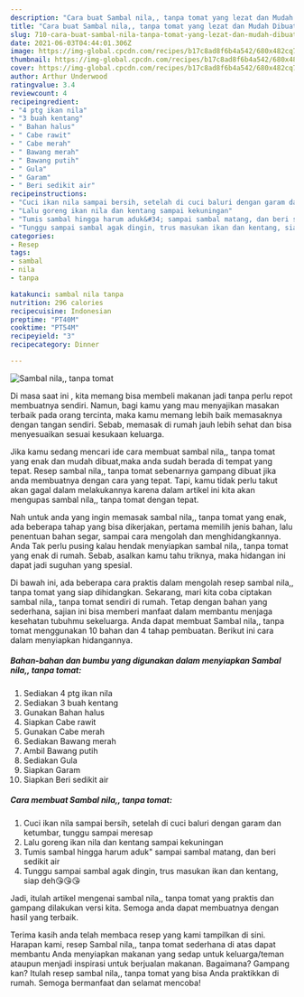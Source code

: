 ```yaml
---
description: "Cara buat Sambal nila,, tanpa tomat yang lezat dan Mudah Dibuat"
title: "Cara buat Sambal nila,, tanpa tomat yang lezat dan Mudah Dibuat"
slug: 710-cara-buat-sambal-nila-tanpa-tomat-yang-lezat-dan-mudah-dibuat
date: 2021-06-03T04:44:01.306Z
image: https://img-global.cpcdn.com/recipes/b17c8ad8f6b4a542/680x482cq70/sambal-nila-tanpa-tomat-foto-resep-utama.jpg
thumbnail: https://img-global.cpcdn.com/recipes/b17c8ad8f6b4a542/680x482cq70/sambal-nila-tanpa-tomat-foto-resep-utama.jpg
cover: https://img-global.cpcdn.com/recipes/b17c8ad8f6b4a542/680x482cq70/sambal-nila-tanpa-tomat-foto-resep-utama.jpg
author: Arthur Underwood
ratingvalue: 3.4
reviewcount: 4
recipeingredient:
- "4 ptg ikan nila"
- "3 buah kentang"
- " Bahan halus"
- " Cabe rawit"
- " Cabe merah"
- " Bawang merah"
- " Bawang putih"
- " Gula"
- " Garam"
- " Beri sedikit air"
recipeinstructions:
- "Cuci ikan nila sampai bersih, setelah di cuci baluri dengan garam dan ketumbar, tunggu sampai meresap"
- "Lalu goreng ikan nila dan kentang sampai kekuningan"
- "Tumis sambal hingga harum aduk&#34; sampai sambal matang, dan beri sedikit air"
- "Tunggu sampai sambal agak dingin, trus masukan ikan dan kentang, siap deh😘😘😘"
categories:
- Resep
tags:
- sambal
- nila
- tanpa

katakunci: sambal nila tanpa 
nutrition: 296 calories
recipecuisine: Indonesian
preptime: "PT40M"
cooktime: "PT54M"
recipeyield: "3"
recipecategory: Dinner

---
```



![Sambal nila,, tanpa tomat](https://img-global.cpcdn.com/recipes/b17c8ad8f6b4a542/680x482cq70/sambal-nila-tanpa-tomat-foto-resep-utama.jpg)

Di masa  saat ini , kita memang bisa membeli makanan jadi tanpa perlu repot membuatnya sendiri. Namun, bagi kamu yang mau menyajikan masakan terbaik pada orang tercinta, maka kamu memang lebih baik memasaknya dengan tangan sendiri. Sebab, memasak di rumah jauh lebih sehat dan bisa menyesuaikan sesuai kesukaan keluarga.

Jika kamu sedang mencari ide cara membuat sambal nila,, tanpa tomat yang enak dan mudah dibuat,maka anda sudah berada di tempat yang tepat. Resep sambal nila,, tanpa tomat  sebenarnya gampang dibuat jika anda membuatnya dengan cara yang tepat. Tapi, kamu tidak perlu takut akan gagal dalam melakukannya 
karena dalam artikel ini kita akan mengupas sambal nila,, tanpa tomat dengan tepat.  



Nah untuk anda yang ingin memasak sambal nila,, tanpa tomat yang enak, ada beberapa tahap yang bisa dikerjakan, pertama memilih jenis bahan, lalu penentuan bahan segar, sampai cara mengolah dan menghidangkannya. Anda Tak perlu pusing kalau hendak menyiapkan sambal nila,, tanpa tomat yang enak di rumah. Sebab, asalkan kamu  tahu triknya, maka hidangan ini dapat jadi suguhan yang spesial.

Di bawah ini, ada beberapa cara praktis  dalam mengolah resep sambal nila,, tanpa tomat yang siap dihidangkan. Sekarang, mari kita coba ciptakan sambal nila,, tanpa tomat sendiri di rumah. Tetap dengan bahan yang sederhana, sajian ini bisa memberi manfaat dalam membantu menjaga kesehatan tubuhmu sekeluarga. Anda dapat membuat Sambal nila,, tanpa tomat menggunakan 10 bahan dan 4 tahap pembuatan. Berikut ini cara dalam menyiapkan hidangannya.

<!--inarticleads1-->

##### Bahan-bahan dan bumbu yang digunakan dalam menyiapkan Sambal nila,, tanpa tomat:

1. Sediakan 4 ptg ikan nila
1. Sediakan 3 buah kentang
1. Gunakan  Bahan halus
1. Siapkan  Cabe rawit
1. Gunakan  Cabe merah
1. Sediakan  Bawang merah
1. Ambil  Bawang putih
1. Sediakan  Gula
1. Siapkan  Garam
1. Siapkan  Beri sedikit air




<!--inarticleads2-->

##### Cara membuat Sambal nila,, tanpa tomat:

1. Cuci ikan nila sampai bersih, setelah di cuci baluri dengan garam dan ketumbar, tunggu sampai meresap
1. Lalu goreng ikan nila dan kentang sampai kekuningan
1. Tumis sambal hingga harum aduk&#34; sampai sambal matang, dan beri sedikit air
1. Tunggu sampai sambal agak dingin, trus masukan ikan dan kentang, siap deh😘😘😘




Jadi, itulah artikel mengenai  sambal nila,, tanpa tomat  yang praktis dan gampang dilakukan versi kita. Semoga anda dapat membuatnya dengan hasil yang terbaik. 

Terima kasih anda telah membaca resep yang kami tampilkan di sini. Harapan kami, resep  Sambal nila,, tanpa tomat sederhana di atas dapat membantu Anda menyiapkan makanan yang sedap untuk keluarga/teman ataupun menjadi inspirasi untuk berjualan makanan. Bagaimana? Gampang kan? Itulah resep sambal nila,, tanpa tomat yang bisa Anda praktikkan di rumah. Semoga bermanfaat dan selamat mencoba!

